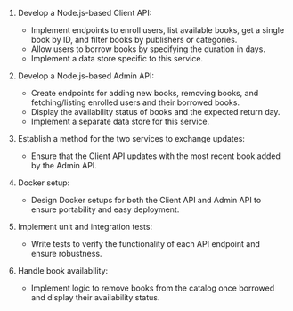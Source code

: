 1. Develop a Node.js-based Client API:
   - Implement endpoints to enroll users, list available books, get a single book by ID, and filter books by publishers or categories.
   - Allow users to borrow books by specifying the duration in days.
   - Implement a data store specific to this service.

2. Develop a Node.js-based Admin API:
   - Create endpoints for adding new books, removing books, and fetching/listing enrolled users and their borrowed books.
   - Display the availability status of books and the expected return day.
   - Implement a separate data store for this service.

3. Establish a method for the two services to exchange updates:
   - Ensure that the Client API updates with the most recent book added by the Admin API.

4. Docker setup:
   - Design Docker setups for both the Client API and Admin API to ensure portability and easy deployment.

5. Implement unit and integration tests:
   - Write tests to verify the functionality of each API endpoint and ensure robustness.

6. Handle book availability:
   - Implement logic to remove books from the catalog once borrowed and display their availability status.